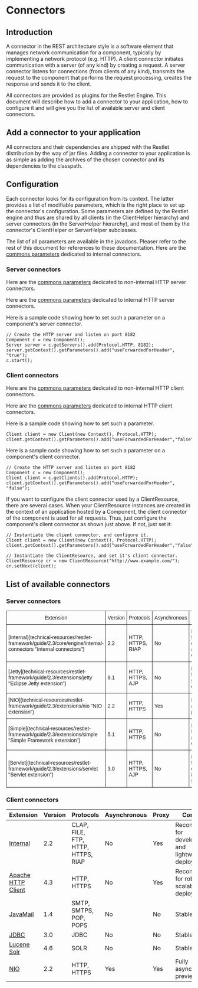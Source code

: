 # Connectors

## Introduction

A connector in the REST architecture style is a software element that
manages network communication for a component, typically by implementing
a network protocol (e.g. HTTP). A client connector initiates
communication with a server (of any kind) by creating a request. A
server connector listens for connections (from clients of any kind),
transmits the request to the component that performs the request
processing, creates the response and sends it to the client.

All connectors are provided as plugins for the Restlet Engine. This
document will describe how to add a connector to your application, how
to configure it and will give you the list of available server and
client connectors.

## Add a connector to your application

All connectors and their dependencies are shipped with the Restlet
distribution by the way of jar files. Adding a connector to your
application is as simple as adding the archives of the chosen connector
and its dependencies to the classpath.

## Configuration

Each connector looks for its configuration from its context. The latter
provides a list of modifiable parameters, which is the right place to
set up the connector's configuration. Some parameters are defined by the
Restlet engine and thus are shared by all clients (in the ClientHelper
hierarchy) and server connectors (in the ServerHelper hierarchy), and
most of them by the connector's ClientHelper or ServerHelper subclasses.

The list of all parameters are available in the javadocs. Pleaser refer
to the rest of this document for references to these documentation. Here
are the [commons
parameters](javadocs://jse/engine/org/restlet/engine/connector/BaseHelper.html)
dedicated to internal connectors.

### Server connectors

Here are the [commons
parameters](javadocs://jse/engine/org/restlet/engine/adapter/HttpServerHelper.html)
dedicated to non-internal HTTP server connectors.

Here are the [commons
parameters](javadocs://jse/engine/org/restlet/engine/connector/ServerConnectionHelper.html)
dedicated to internal HTTP server connectors.

Here is a sample code showing how to set such a parameter on a
component's server connector.

    // Create the HTTP server and listen on port 8182
    Component c = new Component();
    Server server = c.getServers().add(Protocol.HTTP, 8182);
    server.getContext().getParameters().add("useForwardedForHeader", "true");
    c.start();

### Client connectors

Here are the [commons parameters](javadocs://jse/engine/org/restlet/engine/adapter/HttpClientHelper.html)
dedicated to non-internal HTTP client connectors.

Here are the [commons parameters](javadocs://jse/engine/org/restlet/engine/connector/ClientConnectionHelper.html)
dedicated to internal HTTP client connectors.

Here is a sample code showing how to set such a parameter.

    Client client = new Client(new Context(), Protocol.HTTP);
    client.getContext().getParameters().add("useForwardedForHeader","false");

Here is a sample code showing how to set such a parameter on a
component's client connector.

    // Create the HTTP server and listen on port 8182
    Component c = new Component();
    Client client = c.getClients().add(Protocol.HTTP);
    client.getContext().getParameters().add("useForwardedForHeader", "false");

If you want to configure the client connector used by a ClientResource,
there are several cases. When your ClientResource instances are created
in the context of an application hosted by a Component, the client
connector of the component is used for all requests. Thus, just
configure the component's client connector as shown just above. If not,
just set it:

    // Instantiate the client connector, and configure it.
    Client client = new Client(new Context(), Protocol.HTTP);
    client.getContext().getParameters().add("useForwardedForHeader","false");

    // Instantiate the ClientResource, and set it's client connector.
    ClientResource cr = new ClientResource("http://www.example.com/");
    cr.setNext(client);

## List of available connectors

### Server connectors

<style type="text/css">
.tg  {border-collapse:collapse;border-spacing:0;}
.tg td{font-family:Arial, sans-serif;font-size:14px;padding:10px 5px;border-style:solid;border-width:1px;overflow:hidden;word-break:normal;}
.tg th{font-family:Arial, sans-serif;font-size:14px;font-weight:normal;padding:10px 5px;border-style:solid;border-width:1px;overflow:hidden;word-break:normal;}
</style>
<table class="tg">
  <tr>
    <th class="tg-031e">Extension</th>
    <th class="tg-031e">Version</th>
    <th class="tg-031e">Protocols</th>
    <th class="tg-031e">Asynchronous</th>
    <th class="tg-031e">Comment</th>
  </tr>
  <tr>
    <td class="tg-031e">[Internal](technical-resources/restlet-framework/guide/2.3/core/engine/internal-connectors "Internal connectors")</td>
    <td class="tg-031e">2.2</td>
    <td class="tg-031e">HTTP, HTTPS, RIAP</td>
    <td class="tg-031e">No</td>
    <td class="tg-031e">Recommended for development and lightweight deployments</td>
  </tr>
  <tr>
    <td class="tg-031e">[Jetty](technical-resources/restlet-framework/guide/2.3/extensions/jetty "Eclipse Jetty extension")</td>
    <td class="tg-031e">8.1</td>
    <td class="tg-031e">HTTP, HTTPS, AJP</td>
    <td class="tg-031e">No</td>
    <td class="tg-031e">Recommended for robust and scalable deployments</td>
  </tr>
  <tr>
    <td class="tg-031e">[NIO](technical-resources/restlet-framework/guide/2.3/extensions/nio "NIO extension")</td>
    <td class="tg-031e">2.2</td>
    <td class="tg-031e">HTTP, HTTPS</td>
    <td class="tg-031e">Yes</td>
    <td class="tg-031e">Fully asynchronous, preview mode</td>
  </tr>
  <tr>
    <td class="tg-031e">[Simple](technical-resources/restlet-framework/guide/2.3/extensions/simple "Simple Framework extension")</td>
    <td class="tg-031e">5.1</td>
    <td class="tg-031e">HTTP, HTTPS</td>
    <td class="tg-031e">No</td>
    <td class="tg-031e">Recommended for lightweight and scalable deployments</td>
  </tr>
  <tr>
    <td class="tg-031e">[Servlet](technical-resources/restlet-framework/guide/2.3/extensions/servlet "Servlet extension")</td>
    <td class="tg-031e">3.0</td>
    <td class="tg-031e">HTTP, HTTPS, AJP</td>
    <td class="tg-031e">No</td>
    <td class="tg-031e">Recommended for deployments inside Java EE servers</td>
  </tr>
</table>

### Client connectors

Extension | Version | Protocols | Asynchronous | Proxy | Comment
--------- | ------- | --------- | ------------ | ----- | -------
[Internal](technical-resources/restlet-framework/guide/2.3/core/engine/internal-connectors "Internal connectors") | 2.2 | CLAP, FILE, FTP, HTTP, HTTPS, RIAP | No | Yes | Recommended for development and lightweight deployments
[Apache HTTP Client](technical-resources/restlet-framework/guide/2.3/extensions/httpclient "Apache HTTP Client extension") | 4.3 | HTTP, HTTPS | No | Yes | Recommended for robust and scalable deployments
[JavaMail](technical-resources/restlet-framework/guide/2.3/extensions/javamail "JavaMail extension") | 1.4 | SMTP, SMTPS, POP, POPS | No |  No | Stable
[JDBC](technical-resources/restlet-framework/guide/2.3/extensions/jdbc "JDBC extension") | 3.0 | JDBC | No | No | Stable
[Lucene Solr](technical-resources/restlet-framework/guide/2.3/extensions/lucene "Lucene extension") | 4.6 | SOLR | No | No | Stable
[NIO](technical-resources/restlet-framework/guide/2.3/extensions/nio "NIO extension") | 2.2 | HTTP, HTTPS | Yes | Yes | Fully asynchronous, preview mode
